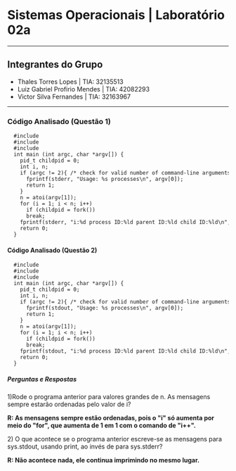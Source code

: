 <h1> Sistemas Operacionais | Laboratório 02a </h1>

<hr>

<h2>Integrantes do Grupo</h2>
<ul>
  <li>Thales Torres Lopes | TIA: 32135513</li>
 
  <li>Luiz Gabriel Profirio Mendes | TIA: 42082293</li>
 
  <li>Victor Silva Fernandes | TIA: 32163967</li>
</ul>

<hr>

<h3>Código Analisado (Questão 1)</h3>
<code><pre>
  #include <stdio.h>
  #include <stdlib.h>
  #include <unistd.h>
  int main (int argc, char *argv[]) {
    pid_t childpid = 0;
    int i, n;
    if (argc != 2){ /* check for valid number of command-line arguments */
      fprintf(stderr, "Usage: %s processes\n", argv[0]);
      return 1;
    }
    n = atoi(argv[1]);
    for (i = 1; i < n; i++)
      if (childpid = fork())
      break;
    fprintf(stderr, "i:%d process ID:%ld parent ID:%ld child ID:%ld\n", i, (long)getpid(), (long)getppid(), (long)childpid);
    return 0;
  }
</pre></code>

<h4>Código Analisado (Questão 2)</h4>
<code><pre>
  #include <stdio.h>
  #include <stdlib.h>
  #include <unistd.h>
  int main (int argc, char *argv[]) {
    pid_t childpid = 0;
    int i, n;
    if (argc != 2){ /* check for valid number of command-line arguments */
      fprintf(stdout, "Usage: %s processes\n", argv[0]);
      return 1;
    }
    n = atoi(argv[1]);
    for (i = 1; i < n; i++)
      if (childpid = fork())
      break;
    fprintf(stdout, "i:%d process ID:%ld parent ID:%ld child ID:%ld\n", i, (long)getpid(), (long)getppid(), (long)childpid);
    return 0;
  }
</pre></code>

<h5>Perguntas e Respostas</h5>

<p>1)Rode o programa anterior para valores grandes de n. As mensagens sempre estarão ordenadas pelo valor de i?</p>
<p><b>R: As mensagens sempre estão ordenadas, pois o "i" só aumenta por meio do "for", que aumenta de 1 em 1 com o comando de "i++".</b></p>

<p>2) O que acontece se o programa anterior escreve-se as mensagens para sys.stdout, usando print, ao invés de para sys.stderr?</p>
<p><b>R: Não acontece nada, ele continua imprimindo no mesmo lugar.</b></p>




